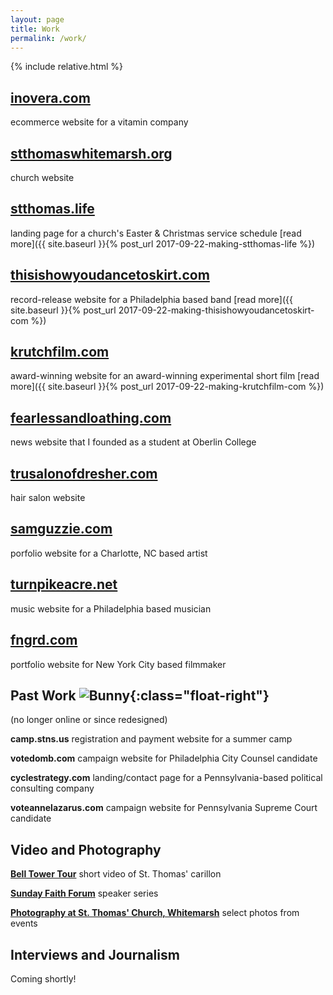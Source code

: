 ```yaml
---
layout: page
title: Work
permalink: /work/
---
```

{% include relative.html %}
## [inovera.com](https://inovera.com)
ecommerce website for a vitamin company

## [stthomaswhitemarsh.org](http://stthomaswhitemarsh.org)
church website

## [stthomas.life](http://stthomas.life)
landing page for a church's Easter & Christmas service schedule [read more]({{ site.baseurl }}{% post_url 2017-09-22-making-stthomas-life %})

## [thisishowyoudancetoskirt.com](http://thisishowyoudancetoskirt.com)
record-release website for a Philadelphia based band [read more]({{ site.baseurl }}{% post_url 2017-09-22-making-thisishowyoudancetoskirt-com %})

## [krutchfilm.com](http://krutchfilm.com)
award-winning website for an award-winning experimental short film [read more]({{ site.baseurl }}{% post_url 2017-09-22-making-krutchfilm-com %})

## [fearlessandloathing.com](http://fearlessandloathing.com) 
news website that I founded as a student at Oberlin College

## [trusalonofdresher.com](http://trusalonofdresher.com/)
hair salon website

## [samguzzie.com](http://samguzzie.com)
porfolio website for a Charlotte, NC based artist

## [turnpikeacre.net](http://turnpikeacre.net/)
music website for a Philadelphia based musician

## [fngrd.com](http://fngrd.com)
portfolio website for New York City based filmmaker

## Past Work ![Bunny]({{relative}}/assets/bunny.png){:class="float-right"}

(no longer online or since redesigned)

**camp.stns.us**
registration and payment website for a summer camp

**votedomb.com**
campaign website for Philadelphia City Counsel candidate

**cyclestrategy.com**
landing/contact page for a Pennsylvania-based political consulting company

**voteannelazarus.com**
campaign website for Pennsylvania Supreme Court candidate

## Video and Photography

**[Bell Tower Tour](https://www.youtube.com/watch?v=Ldtrq54tKhs)** short video of St. Thomas' carillon

**[Sunday Faith Forum](https://www.youtube.com/playlist?list=PL4vXQcMa2y136hrO3g99sSx6gJPlN2QSi)** speaker series

**[Photography at St. Thomas' Church, Whitemarsh](https://photos.app.goo.gl/BswYVzo8w0Ocz88k2)** select photos from events 

## Interviews and Journalism

Coming shortly!